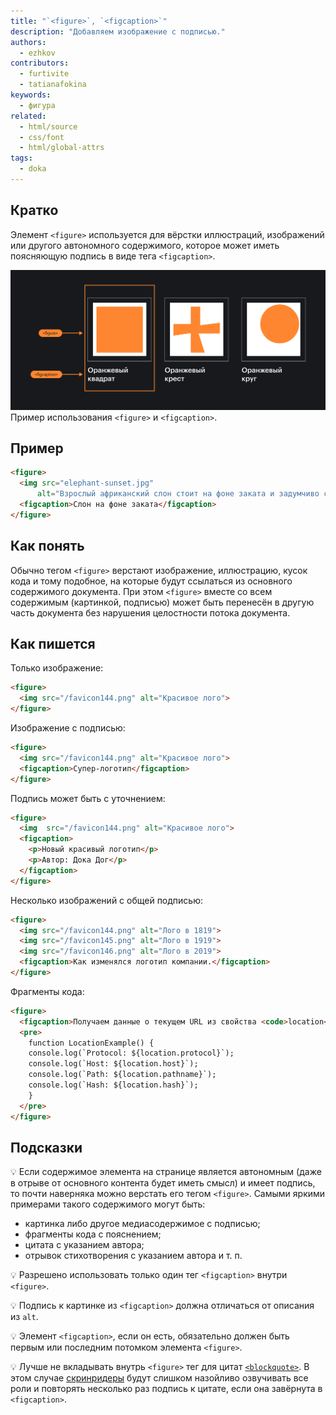 ```yaml
---
title: "`<figure>`, `<figcaption>`"
description: "Добавляем изображение с подписью."
authors:
  - ezhkov
contributors:
  - furtivite
  - tatianafokina
keywords:
  - фигура
related:
  - html/source
  - css/font
  - html/global-attrs
tags:
  - doka
---
```


## Кратко

Элемент `<figure>` используется для вёрстки иллюстраций, изображений или другого автономного содержимого, которое может иметь поясняющую подпись в виде тега `<figcaption>`.

![Стена с тремя картинами в стиле К. Малевича: «Оранжевый квадрат», «Оранжевый крест и «Оранжевый круг» — и подписями к ним](images/figcaption.png)
Пример использования `<figure>` и `<figcaption>`.

## Пример

```html
<figure>
  <img src="elephant-sunset.jpg"
      alt="Взрослый африканский слон стоит на фоне заката и задумчиво смотрит в камеру.">
  <figcaption>Слон на фоне заката</figcaption>
</figure>
```

## Как понять

Обычно тегом `<figure>` верстают изображение, иллюстрацию, кусок кода и тому подобное, на которые будут ссылаться из основного содержимого документа. При этом `<figure>` вместе со всем содержимым (картинкой, подписью) может быть перенесён в другую часть документа без нарушения целостности потока документа.

## Как пишется

Только изображение:

```html
<figure>
  <img src="/favicon144.png" alt="Красивое лого">
</figure>
```

Изображение с подписью:

```html
<figure>
  <img src="/favicon144.png" alt="Красивое лого">
  <figcaption>Супер-логотип</figcaption>
</figure>
```

Подпись может быть с уточнением:

```html
<figure>
  <img  src="/favicon144.png" alt="Красивое лого">
  <figcaption>
    <p>Новый красивый логотип</p>
    <p>Автор: Дока Дог</p>
  </figcaption>
</figure>
```

Несколько изображений с общей подписью:

```html
<figure>
  <img src="/favicon144.png" alt="Лого в 1819">
  <img src="/favicon145.png" alt="Лого в 1919">
  <img src="/favicon146.png" alt="Лого в 2019">
  <figcaption>Как изменялся логотип компании.</figcaption>
</figure>
```

Фрагменты кода:

```html
<figure>
  <figcaption>Получаем данные о текущем URL из свойства <code>location</code>.</figcaption>
  <pre>
    function LocationExample() {
    console.log(`Protocol: ${location.protocol}`);
    console.log(`Host: ${location.host}`);
    console.log(`Path: ${location.pathname}`);
    console.log(`Hash: ${location.hash}`);
    }
  </pre>
</figure>
```

## Подсказки

💡 Если содержимое элемента на странице является автономным (даже в отрыве от основного контента будет иметь смысл) и имеет подпись, то почти наверняка можно верстать его тегом `<figure>`. Самыми яркими примерами такого содержимого могут быть:

- картинка либо другое медиасодержимое с подписью;
- фрагменты кода с пояснением;
- цитата с указанием автора;
- отрывок стихотворения с указанием автора и т. п.

💡 Разрешено использовать только один тег `<figcaption>` внутри `<figure>`.

💡 Подпись к картинке из `<figcaption>` должна отличаться от описания из `alt`.

💡 Элемент `<figcaption>`, если он есть, обязательно должен быть первым или последним потомком элемента `<figure>`.

💡 Лучше не вкладывать внутрь `<figure>` тег для цитат [`<blockquote>`](/html/blockquote/). В этом случае [скринридеры](/a11y/screenreaders/) будут слишком назойливо озвучивать все роли и повторять несколько раз подпись к цитате, если она завёрнута в `<figcaption>`.
